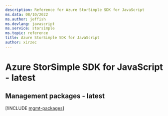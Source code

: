 ```yaml
---
description: Reference for Azure StorSimple SDK for JavaScript
ms.data: 08/10/2022
ms.author: jeffish
ms.devlang: javascript
ms.service: storsimple
ms.topic: reference
title: Azure StorSimple SDK for JavaScript
author: xirzec
---
```

# Azure StorSimple SDK for JavaScript - latest

## Management packages - latest
[!INCLUDE [mgmt-packages](storsimple-mgmt-index.md)]